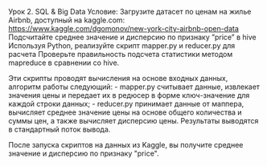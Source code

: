 Урок 2. SQL & Big Data
Условие:
Загрузите датасет по ценам на жилье Airbnb, доступный на kaggle.com: https://www.kaggle.com/dgomonov/new-york-city-airbnb-open-data
Подсчитайте среднее значение и дисперсию по признаку ”price” в hive
Используя Python, реализуйте скрипт mapper.py и reducer.py для расчета
Проверьте правильность подсчета статистики методом mapreduce в сравнении со hive.


Эти скрипты проводят вычисления на основе входных данных, алгоритм работы следующий: - mapper.py считывает данные, извлекает значения цены и передает их в редюсер в форме ключ-значение для каждой строки данных; - reducer.py принимает данные от маппера, вычисляет среднее значение цены на основе общего количества и суммы цен, а также вычисляет дисперсию цены. Результаты выводятся в стандартный поток вывода.

После запуска скриптов на данных из Kaggle, вы получите среднее значение и дисперсию по признаку "price".
